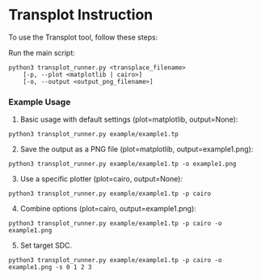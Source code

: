 # Transplot Instruction

To use the Transplot tool, follow these steps:

Run the main script:
  ```
  python3 transplot_runner.py <transplace_filename>
      [-p, --plot <matplotlib | cairo>]
      [-o, --output <output_png_filename>]
  ```

  ### Example Usage
  1. Basic usage with default settings (plot=matplotlib, output=None):
```
python3 transplot_runner.py example/example1.tp
```

  2. Save the output as a PNG file (plot=matplotlib, output=example1.png):
```
python3 transplot_runner.py example/example1.tp -o example1.png
```

  3. Use a specific plotter (plot=cairo, output=None):
```
python3 transplot_runner.py example/example1.tp -p cairo
```

  4. Combine options (plot=cairo, output=example1.png):
```
python3 transplot_runner.py example/example1.tp -p cairo -o example1.png
```

  5. Set target SDC.
```
python3 transplot_runner.py example/example1.tp -p cairo -o example1.png -s 0 1 2 3
```
